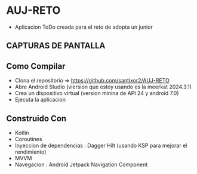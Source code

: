 # AUJ-RETO

- Aplicacion ToDo creada para el reto de adopta un junior

## CAPTURAS DE PANTALLA


## Como Compilar

- Clona el repositorio => https://github.com/santixor2/AUJ-RETO
- Abre Android Studio (viersion que estoy usando es la meerkat 2024.3.1)
- Crea un dispositivo virtual (version minina de API 24 y android 7.0)
- Ejecuta la aplicacion

## Construido Con 
- Kotlin
- Coroutines
- Inyeccion de dependencias : Dagger Hilt (usando KSP para mejorar el rendimiento)
- MVVM
- Navegacion : Android Jetpack Navigation Component
